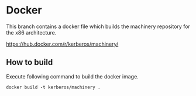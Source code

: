 # Docker

This branch contains a docker file which builds the machinery repository for the x86 architecture.

https://hub.docker.com/r/kerberos/machinery/

## How to build

Execute following command to build the docker image.

    docker build -t kerberos/machinery .
